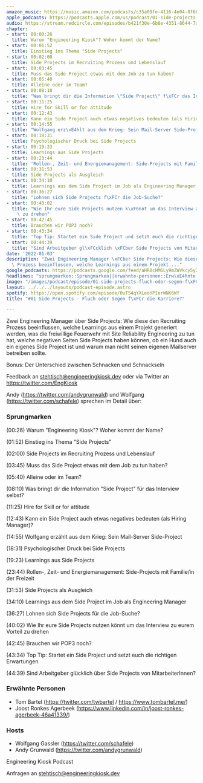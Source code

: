 ```yaml
---
amazon_music: https://music.amazon.com/podcasts/c35a09fe-4116-4e04-8f68-77d61b112e46/episodes/82a2063e-d02c-4eeb-9b84-065508064f7a/engineering-kiosk-01-side-projects---fluch-oder-segen-f%C3%BCr-die-karriere
apple_podcasts: https://podcasts.apple.com/us/podcast/01-side-projects-fluch-oder-segen-f%C3%BCr-die-karriere/id1603082924?i=1000546793663
audio: https://stream.redcircle.com/episodes/b421f30e-6b8e-4351-8644-7a89b1343287/stream.mp3
chapter:
- start: 00:00:26
  title: Warum "Engineering Kiosk"? Woher kommt der Name?
- start: 00:01:52
  title: Einstieg ins Thema "Side Projects"
- start: 00:02:00
  title: Side Projects im Recruiting Prozess und Lebenslauf
- start: 00:03:45
  title: Muss das Side Project etwas mit dem Job zu tun haben?
- start: 00:05:40
  title: Alleine oder im Team?
- start: 00:08:10
  title: "Was bringt dir die Information \"Side Project\" f\xFCr das Interview selbst?"
- start: 00:11:25
  title: Hire for Skill or for attitude
- start: 00:12:43
  title: Kann ein Side Project auch etwas negatives bedeuten (als Hiring Manager)?
- start: 00:14:55
  title: "Wolfgang erz\xE4hlt aus dem Krieg: Sein Mail-Server Side-Project"
- start: 00:18:31
  title: Psychologischer Druck bei Side Projects
- start: 00:19:23
  title: Learnings aus Side Projects
- start: 00:23:44
  title: 'Rollen-, Zeit- und Energiemanagement: Side-Projects mit Familie/in der Freizeit'
- start: 00:31:53
  title: Side Projects als Ausgleich
- start: 00:34:10
  title: Learnings aus dem Side Project im Job als Engineering Manager
- start: 00:36:27
  title: "Lohnen sich Side Projects f\xFCr die Job-Suche?"
- start: 00:40:02
  title: "Wie Ihr eure Side Projects nutzen k\xF6nnt um das Interview zu eurem Vorteil\
    \ zu drehen"
- start: 00:42:45
  title: Brauchen wir POP3 noch?
- start: 00:43:34
  title: 'Top Tip: Startet ein Side Project und setzt euch die richtigen Erwartungen'
- start: 00:44:39
  title: "Sind Arbeitgeber gl\xFCcklich \xFCber Side Projects von MitarbeiterInnen?"
date: '2022-01-03'
description: "Zwei Engineering Manager \xFCber Side Projects: Wie diese den Recruiting\
  \ Prozess beeinflussen, welche Learnings aus einem Projekt ..."
google_podcasts: https://podcasts.google.com/feed/aHR0cHM6Ly9mZWVkcy5yZWRjaXJjbGUuY29tLzBlY2ZkZmQ3LWZkYTEtNGMzZC05NTE1LTQ3NjcyN2Y5ZGY1ZQ/episode/NTA2NGE1MTMtOWNlMC00NzNlLWEyN2ItOWY5NDY3ODkwNGQw?sa=X&ved=0CAUQkfYCahcKEwi4xMSxj4L4AhUAAAAAHQAAAAAQNQ
headlines: "sprungmarken::Sprungmarken||erwahnte-personen::Erw\xE4hnte Personen||hosts::Hosts"
image: "/images/podcast/episode/01-side-projects-fluch-oder-segen-f\xFCr-die-karriere.jpg"
layout: ../../../layouts/podcast-episode.astro
spotify: https://open.spotify.com/episode/0uT54qYXLeoYPIerWNK6WY
title: "#01 Side Projects - Fluch oder Segen f\xFCr die Karriere?"

---
```


<p class="mb-6 text-base md:text-lg text-coolGray-500">Zwei Engineering Manager über Side Projects: Wie diese den Recruiting Prozess beeinflussen, welche Learnings aus einem Projekt generiert werden, was die freiwillige Feuerwehr mit Site Reliability Engineering zu tun hat, welche negativen Seiten Side Projects haben können, ob ein Hund auch ein eigenes Side Project ist und warum man nicht seinen eigenen Mailserver betreiben sollte.</p><p class="mb-6 text-base md:text-lg text-coolGray-500">Bonus: Der Unterschied zwischen Schnacken und Schnackseln</p><p class="mb-6 text-base md:text-lg text-coolGray-500">Feedback an <a class="underline hover:no-underline" style="text-decoration-line: underline;" href="mailto:stehtisch@engineeringkiosk.dev" rel="nofollow">stehtisch@engineeringkiosk.dev</a> oder via Twitter an <a class="underline hover:no-underline" style="text-decoration-line: underline;" href="https://twitter.com/EngKiosk" rel="nofollow">https://twitter.com/EngKiosk</a></p><p class="mb-6 text-base md:text-lg text-coolGray-500">Andy (<a class="underline hover:no-underline" style="text-decoration-line: underline;" href="https://twitter.com/andygrunwald" rel="nofollow">https://twitter.com/andygrunwald</a>) und Wolfgang (<a class="underline hover:no-underline" style="text-decoration-line: underline;" href="https://twitter.com/schafele" rel="nofollow">https://twitter.com/schafele</a>) sprechen im Detail über:</p><h3 class="mb-4 text-2xl md:text-3xl font-semibold text-coolGray-800" id="sprungmarken">Sprungmarken</h3><p class="mb-6 text-base md:text-lg text-coolGray-500">(00:26) Warum &#34;Engineering Kiosk&#34;? Woher kommt der Name?</p><p class="mb-6 text-base md:text-lg text-coolGray-500">(01:52) Einstieg ins Thema &#34;Side Projects&#34;</p><p class="mb-6 text-base md:text-lg text-coolGray-500">(02:00) Side Projects im Recruiting Prozess und Lebenslauf</p><p class="mb-6 text-base md:text-lg text-coolGray-500">(03:45) Muss das Side Project etwas mit dem Job zu tun haben?</p><p class="mb-6 text-base md:text-lg text-coolGray-500">(05:40) Alleine oder im Team?</p><p class="mb-6 text-base md:text-lg text-coolGray-500">(08:10) Was bringt dir die Information &#34;Side Project&#34; für das Interview selbst?</p><p class="mb-6 text-base md:text-lg text-coolGray-500">(11:25) Hire for Skill or for attitude</p><p class="mb-6 text-base md:text-lg text-coolGray-500">(12:43) Kann ein Side Project auch etwas negatives bedeuten (als Hiring Manager)?</p><p class="mb-6 text-base md:text-lg text-coolGray-500">(14:55) Wolfgang erzählt aus dem Krieg: Sein Mail-Server Side-Project</p><p class="mb-6 text-base md:text-lg text-coolGray-500">(18:31) Psychologischer Druck bei Side Projects</p><p class="mb-6 text-base md:text-lg text-coolGray-500">(19:23) Learnings aus Side Projects</p><p class="mb-6 text-base md:text-lg text-coolGray-500">(23:44) Rollen-, Zeit- und Energiemanagement: Side-Projects mit Familie/in der Freizeit</p><p class="mb-6 text-base md:text-lg text-coolGray-500">(31:53) Side Projects als Ausgleich</p><p class="mb-6 text-base md:text-lg text-coolGray-500">(34:10) Learnings aus dem Side Project im Job als Engineering Manager</p><p class="mb-6 text-base md:text-lg text-coolGray-500">(36:27) Lohnen sich Side Projects für die Job-Suche?</p><p class="mb-6 text-base md:text-lg text-coolGray-500">(40:02) Wie Ihr eure Side Projects nutzen könnt um das Interview zu eurem Vorteil zu drehen</p><p class="mb-6 text-base md:text-lg text-coolGray-500">(42:45) Brauchen wir POP3 noch?</p><p class="mb-6 text-base md:text-lg text-coolGray-500">(43:34) Top Tip: Startet ein Side Project und setzt euch die richtigen Erwartungen</p><p class="mb-6 text-base md:text-lg text-coolGray-500">(44:39) Sind Arbeitgeber glücklich über Side Projects von MitarbeiterInnen?</p><h3 class="mb-4 text-2xl md:text-3xl font-semibold text-coolGray-800" id="erwahnte-personen">Erwähnte Personen</h3><ul class="list-disc px-5 mb-6 md:px-5 text-base md:text-lg text-coolGray-500" style="list-style-type: disc;"><li class="mb-3">Tom Bartel (<a class="underline hover:no-underline" style="text-decoration-line: underline;" href="https://twitter.com/twbartel" rel="nofollow">https://twitter.com/twbartel</a> / <a class="underline hover:no-underline" style="text-decoration-line: underline;" href="https://www.tombartel.me/" rel="nofollow">https://www.tombartel.me/</a>)</li><li class="mb-3">Joost Ronkes Agerbeek (<a class="underline hover:no-underline" style="text-decoration-line: underline;" href="https://www.linkedin.com/in/joost-ronkes-agerbeek-46a41339/" rel="nofollow">https://www.linkedin.com/in/joost-ronkes-agerbeek-46a41339/</a>)</li></ul><h3 class="mb-4 text-2xl md:text-3xl font-semibold text-coolGray-800" id="hosts">Hosts</h3><ul class="list-disc px-5 mb-6 md:px-5 text-base md:text-lg text-coolGray-500" style="list-style-type: disc;"><li class="mb-3">Wolfgang Gassler (<a class="underline hover:no-underline" style="text-decoration-line: underline;" href="https://twitter.com/schafele" rel="nofollow">https://twitter.com/schafele</a>)</li><li class="mb-3">Andy Grunwald (<a class="underline hover:no-underline" style="text-decoration-line: underline;" href="https://twitter.com/andygrunwald" rel="nofollow">https://twitter.com/andygrunwald</a>)</li></ul><p class="mb-6 text-base md:text-lg text-coolGray-500">Engineering Kiosk Podcast</p><p class="mb-6 text-base md:text-lg text-coolGray-500">Anfragen an <a class="underline hover:no-underline" style="text-decoration-line: underline;" href="mailto:stehtisch@engineeringkiosk.dev" rel="nofollow">stehtisch@engineeringkiosk.dev</a></p>